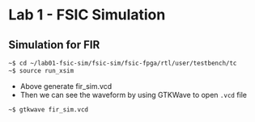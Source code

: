 # Lab 1 - FSIC Simulation

## Simulation for FIR

``` bash
~$ cd ~/lab01-fsic-sim/fsic-sim/fsic-fpga/rtl/user/testbench/tc
~$ source run_xsim
```

- Above generate fir_sim.vcd
- Then we can see the waveform by using GTKWave to open `.vcd` file

``` bash=
~$ gtkwave fir_sim.vcd
```
